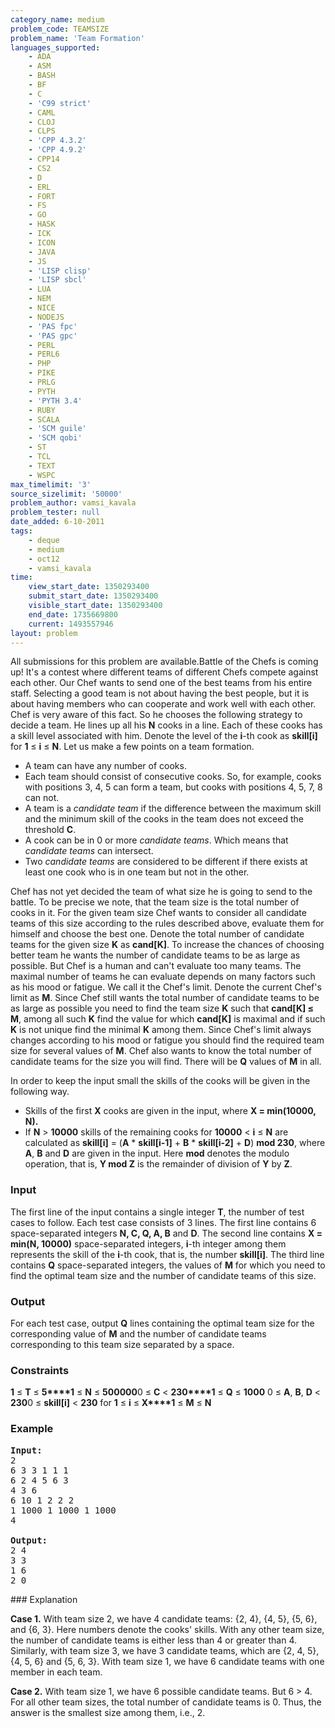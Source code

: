 ```yaml
---
category_name: medium
problem_code: TEAMSIZE
problem_name: 'Team Formation'
languages_supported:
    - ADA
    - ASM
    - BASH
    - BF
    - C
    - 'C99 strict'
    - CAML
    - CLOJ
    - CLPS
    - 'CPP 4.3.2'
    - 'CPP 4.9.2'
    - CPP14
    - CS2
    - D
    - ERL
    - FORT
    - FS
    - GO
    - HASK
    - ICK
    - ICON
    - JAVA
    - JS
    - 'LISP clisp'
    - 'LISP sbcl'
    - LUA
    - NEM
    - NICE
    - NODEJS
    - 'PAS fpc'
    - 'PAS gpc'
    - PERL
    - PERL6
    - PHP
    - PIKE
    - PRLG
    - PYTH
    - 'PYTH 3.4'
    - RUBY
    - SCALA
    - 'SCM guile'
    - 'SCM qobi'
    - ST
    - TCL
    - TEXT
    - WSPC
max_timelimit: '3'
source_sizelimit: '50000'
problem_author: vamsi_kavala
problem_tester: null
date_added: 6-10-2011
tags:
    - deque
    - medium
    - oct12
    - vamsi_kavala
time:
    view_start_date: 1350293400
    submit_start_date: 1350293400
    visible_start_date: 1350293400
    end_date: 1735669800
    current: 1493557946
layout: problem
---
```

All submissions for this problem are available.Battle of the Chefs is coming up! It's a contest where different teams of different Chefs compete against each other. Our Chef wants to send one of the best teams from his entire staff. Selecting a good team is not about having the best people, but it is about having members who can cooperate and work well with each other. Chef is very aware of this fact. So he chooses the following strategy to decide a team. He lines up all his **N** cooks in a line. Each of these cooks has a skill level associated with him. Denote the level of the **i**-th cook as **skill\[i\]** for **1** ≤ **i** ≤ **N**. Let us make a few points on a team formation.

- A team can have any number of cooks.
- Each team should consist of consecutive cooks. So, for example, cooks with positions 3, 4, 5 can form a team, but cooks with positions 4, 5, 7, 8 can not.
- A team is a _candidate team_ if the difference between the maximum skill and the minimum skill of the cooks in the team does not exceed the threshold **C**.
- A cook can be in 0 or more _candidate teams_. Which means that _candidate teams_ can intersect.
- Two _candidate teams_ are considered to be different if there exists at least one cook who is in one team but not in the other.

Chef has not yet decided the team of what size he is going to send to the battle. To be precise we note, that the team size is the total number of cooks in it. For the given team size Chef wants to consider all candidate teams of this size according to the rules described above, evaluate them for himself and choose the best one. Denote the total number of candidate teams for the given size **K** as **cand\[K\]**. To increase the chances of choosing better team he wants the number of candidate teams to be as large as possible. But Chef is a human and can't evaluate too many teams. The maximal number of teams he can evaluate depends on many factors such as his mood or fatigue. We call it the Chef's limit. Denote the current Chef's limit as **M**. Since Chef still wants the total number of candidate teams to be as large as possible you need to find the team size **K** such that **cand\[K\] ≤ M**, among all such **K** find the value for which **cand\[K\]** is maximal and if such **K** is not unique find the minimal **K** among them. Since Chef's limit always changes according to his mood or fatigue you should find the required team size for several values of **M**. Chef also wants to know the total number of candidate teams for the size you will find. There will be **Q** values of **M** in all.

In order to keep the input small the skills of the cooks will be given in the following way.

- Skills of the first **X** cooks are given in the input, where **X = min(10000, N).**
- If **N** > **10000** skills of the remaining cooks for **10000** < **i** ≤ **N** are calculated as **skill\[i\]** = (**A** \* **skill\[i-1\]** + **B** \* **skill\[i-2\]** + **D**) **mod 230**, where **A**, **B** and **D** are given in the input. Here **mod** denotes the modulo operation, that is, **Y mod Z** is the remainder of division of **Y** by **Z**.

### Input

The first line of the input contains a single integer **T**, the number of test cases to follow. Each test case consists of 3 lines. The first line contains 6 space-separated integers **N, C, Q, A, B** and **D**. The second line contains **X = min(N, 10000)** space-separated integers, **i**-th integer among them represents the skill of the **i**-th cook, that is, the number **skill\[i\]**. The third line contains **Q** space-separated integers, the values of **M** for which you need to find the optimal team size and the number of candidate teams of this size.

### Output

For each test case, output **Q** lines containing the optimal team size for the corresponding value of **M** and the number of candidate teams corresponding to this team size separated by a space.

### Constraints

**1** ≤ **T** ≤ **5****1** ≤ **N** ≤ **500000**0 ≤ **C** < **230****1** ≤ **Q** ≤ **1000**
0 ≤ **A**, **B**, **D** < **230**0 ≤ **skill\[i\]** < **230** for **1** ≤ **i** ≤ **X****1** ≤ **M** ≤ **N**

### Example

<pre>
<b>Input:</b>
2
6 3 3 1 1 1
6 2 4 5 6 3
4 3 6
6 10 1 2 2 2
1 1000 1 1000 1 1000
4

<b>Output:</b>
2 4
3 3
1 6
2 0
</pre>### Explanation

**Case 1.**
With team size 2, we have 4 candidate teams: {2, 4}, {4, 5}, {5, 6}, and {6, 3}. Here numbers denote the cooks' skills. With any other team size, the number of candidate teams is either less than 4 or greater than 4. Similarly, with team size 3, we have 3 candidate teams, which are {2, 4, 5}, {4, 5, 6} and {5, 6, 3}.
With team size 1, we have 6 candidate teams with one member in each team.

**Case 2.**
With team size 1, we have 6 possible candidate teams. But 6 > 4. For all other team sizes, the total number of candidate teams is 0. Thus, the answer is the smallest size among them, i.e., 2.
